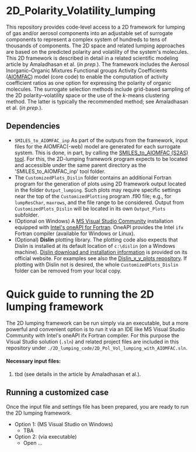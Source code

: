 # 2D_Polarity_Volatility_lumping
This repository provides code-level access to a 2D framework for lumping of gas and/or aerosol components into an adjustable set of surrogate components to represent a complex system of hundreds to tens of thousands of components. The 2D space and related lumping approaches are based on the predicted polarity and volatility of the system's molecules.
This 2D framework is described in detail in a related scientific modeling article by Amaladhasan et al. (*in prep.*).
The framework includes the Aerosol Inorganic–Organic Mixtures Functional groups Activity Coefficients ([AIOMFAC](https://aiomfac.lab.mcgill.ca "AIOMFAC")) model (core code) to enable the computation of activity coefficient ratios as one option for expressing the polarity of organic molecules. The surrogate selection methods include grid-based sampling of the 2D polarity–volatility space or the use of the *k*-means clustering method. The latter is typically the recommended method; see Amaladhasan et al. (*in prep.*).  

## Dependencies
- `SMILES_to_AIOMFAC_inp` As part of the outputs from the framework, input files for the AIOMFAC(-web) model are generated for each surrogate system. This is done, in part, by calling the [SMILES_to_AIOMFAC (S2AS) tool](https://github.com/andizuend/S2AS__SMILES_to_AIOMFAC). For this, the 2D-lumping framework program expects to be located and accessible under the same parent directory as the 'SMILES_to_AIOMFAC_inp' tool folder.
- The `CustomizedPlots_Dislin` folder contains an additional Fortran program for the generation of plots using 2D framework output located in the folder `Output_lumping`. Such plots may require specific settings near the top of the `CustomizedPlotting` program .f90 file; e.g., for `lumpResChar`, `maxrows`, and the file range to be considered. Output from `CustomizedPlots_Dislin` will be located in its own `Output_Plots` subfolder.
- (Optional on Windows) A [MS Visual Studio Community](https://visualstudio.microsoft.com/vs/community/) installation equipped with [Intel's oneAPI for Fortran](https://www.intel.com/content/www/us/en/docs/oneapi/installation-guide-windows/2025-0/intel-fortran-essentials.html). OneAPI provides the Intel `ifx` Fortran compiler (available for Windows or Linux).
- (Optional) **Dislin** plotting library. The plotting code also expects that Dislin is installed at its default location of `c:\dislin` (on a Windows machine). [Dislin download and installation information](https://www.dislin.de/index.html "Dislin") is provided on its official website. For examples see also the [Dislin_x_y_plots repository](https://github.com/andizuend/Dislin_x_y_plot). If plotting with Dislin not is desired, the whole `CustomizedPlots_Dislin` folder can be removed from your local copy.

# Quick guide to running the 2D lumping framework
The 2D lumping framework can be run simply via an executable, but a more powerful and convenient option is to run it via an IDE like MS Visual Studio Community with Intel's oneAPI ifx Fortran compiler. For this purpose the Visual Studio solution (`.sln`) and related project files are included in this repository under `./2D_lumping_code/2D_Pol_Vol_lumping_with_AIOMFAC.sln`.

#### Necessary input files:
1. tbd (see details in the article by Amaladhasan et al.).

## Running a customized case
Once the input file and settings file has been prepared, you are ready to run the 2D lumping framework.
- Option 1: (MS Visual Studio on Windows)
	- TBA 
- Option 2: (via executable)
	- Open ...
